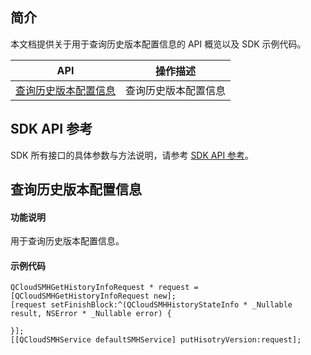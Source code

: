 ## 简介

本文档提供关于用于查询历史版本配置信息的 API 概览以及 SDK 示例代码。

| API                                                          | 操作描述                         |
| ------------------------------------------------------------ | -------------------------------- |
| [查询历史版本配置信息](https://cloud.tencent.com/document/product/1339/71106) |查询历史版本配置信息         |

## SDK API 参考

SDK 所有接口的具体参数与方法说明，请参考 [SDK API 参考](https://smh-sdk-doc-1253960454.cos.ap-guangzhou.myqcloud.com/ios_api_doc/html/index.html)。

## 查询历史版本配置信息

#### 功能说明

用于查询历史版本配置信息。

#### 示例代码

```
QCloudSMHGetHistoryInfoRequest * request = [QCloudSMHGetHistoryInfoRequest new];
[request setFinishBlock:^(QCloudSMHHistoryStateInfo * _Nullable result, NSError * _Nullable error) {
    
}];
[[QCloudSMHService defaultSMHService] putHisotryVersion:request];
```